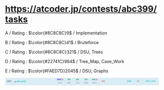 # https://atcoder.jp/contests/abc399/tasks

A / Rating : $\color{#8C8C8C}9$ / Implementation

B / Rating : $\color{#8C8C8C}41$ / Bruteforce

C / Rating : $\color{#8C8C8C}321$ / DSU, Trees

D / Rating : $\color{#22741C}964$ / Tree_Map, Case_Work

E / Rating : $\color{#FAED7D}2045$ / DSU, Graphs

![My Image](https://github.com/kss418/Atcoder/blob/main/ABC/Images/Standings/399.png)

